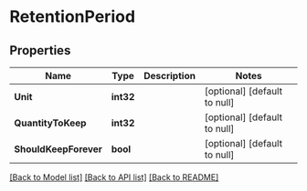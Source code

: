 # RetentionPeriod

## Properties
Name | Type | Description | Notes
------------ | ------------- | ------------- | -------------
**Unit** | **int32** |  | [optional] [default to null]
**QuantityToKeep** | **int32** |  | [optional] [default to null]
**ShouldKeepForever** | **bool** |  | [optional] [default to null]

[[Back to Model list]](../README.md#documentation-for-models) [[Back to API list]](../README.md#documentation-for-api-endpoints) [[Back to README]](../README.md)


